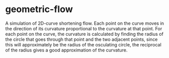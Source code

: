 # geometric-flow
A simulation of 2D-curve shortening flow. Each point on the curve moves in the direction of its curvature proportional to the curvature at that point. For each point on the curve, the curvature is calculated by finding the radius of the circle that goes through that point and the two adjacent points, since this will approximately be the radius of the osculating circle, the reciprocal of the radius gives a good approximation of the curvature.
